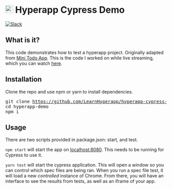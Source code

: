 # <img height=24 src=https://cdn.rawgit.com/JorgeBucaran/f53d2c00bafcf36e84ffd862f0dc2950/raw/882f20c970ff7d61aa04d44b92fc3530fa758bc0/Hyperapp.svg> Hyperapp Cypress Demo

[![Slack](https://hyperappjs.herokuapp.com/badge.svg)](https://hyperappjs.herokuapp.com "Join us")

## What is it?

This code demonstrates how to test a hyperapp project.
Originally adapted from [Mini Todo App](https://codepen.io/hyperapp/pen/zNxRLy).
This is the code I worked on while live streaming, which you can watch [here](https://www.youtube.com/watch?v=w8liCoPsDIU).


## Installation

Clone the repo and use npm or yarn to install dependencies.

<pre>
git clone <a href="https://github.com/LearnHyperapp/hyperapp-cypress-demo">https://github.com/LearnHyperapp/hyperapp-cypress-demo</a>
cd hyperapp-demo
npm i
</pre>

## Usage

There are two scripts provided in package.json: start, and test.

`npm start` will start the app on [localhost:8080](http://localhost:8080).
This needs to be running for Cypress to use it.

`yarn test` will start the cypress application.
This will open a window so you can control which spec files are being ran.
When you run a spec file test, it will load a new _controlled_ instance of Chrome.
From there, you will have an interface to see the results from tests, as well as an iframe of your app.
